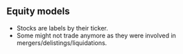 ## Equity models

- Stocks are labels by their ticker.
- Some might not trade anymore as they were involved in mergers/delistings/liquidations.
